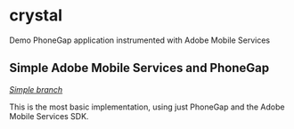 # crystal
Demo PhoneGap application instrumented with Adobe Mobile Services

## Simple Adobe Mobile Services and PhoneGap

*[Simple branch](https://github.com/savs/crystal/tree/simple)*

This is the most basic implementation, using just PhoneGap and the Adobe Mobile Services SDK.
